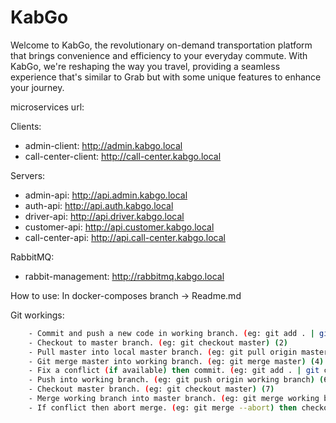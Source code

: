 # KabGo
Welcome to KabGo, the revolutionary on-demand transportation platform that brings convenience and efficiency to your everyday commute. With KabGo, we're reshaping the way you travel, providing a seamless experience that's similar to Grab but with some unique features to enhance your journey.

microservices url:

Clients:
- admin-client: http://admin.kabgo.local
- call-center-client: http://call-center.kabgo.local

Servers:
- admin-api: http://api.admin.kabgo.local
- auth-api: http://api.auth.kabgo.local
- driver-api: http://api.driver.kabgo.local
- customer-api: http://api.customer.kabgo.local
- call-center-api: http://api.call-center.kabgo.local

RabbitMQ:
- rabbit-management: http://rabbitmq.kabgo.local

How to use: In docker-composes branch -> Readme.md


Git workings:
```bash
    - Commit and push a new code in working branch. (eg: git add . | git commit -m "..." | git push -u origin working branch) (1)
    - Checkout to master branch. (eg: git checkout master) (2)
    - Pull master into local master branch. (eg: git pull origin master) (3)
    - Git merge master into working branch. (eg: git merge master) (4)
    - Fix a conflict (if available) then commit. (eg: git add . | git commit -m "...") (5)
    - Push into working branch. (eg: git push origin working branch) (6)
    - Checkout master branch. (eg: git checkout master) (7)
    - Merge working branch into master branch. (eg: git merge working branch) (8)
    - If conflict then abort merge. (eg: git merge --abort) then checkout to working branch (eg: git checkout working branch) and do again from step 2 to step 8.
```
